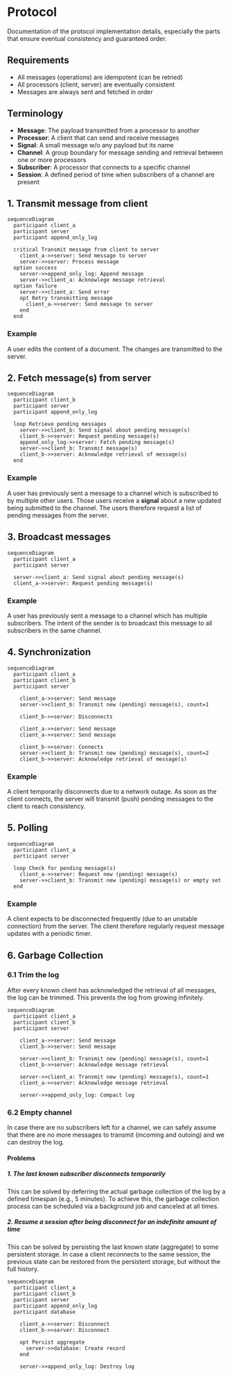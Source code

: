 # Protocol

Documentation of the protocol implementation details, especially the parts that
ensure eventual consistency and guaranteed order.

## Requirements

* All messages (operations) are idempotent (can be retried)
* All processors (client, server) are eventually consistent
* Messages are always sent and fetched in order

## Terminology

* **Message**: The payload transmitted from a processor to another
* **Processor**: A client that can send and receive messages
* **Signal**: A small message w/o any payload but its name
* **Channel**: A group boundary for message sending and retrieval between one or more processors
* **Subscriber**: A processor that connects to a specific channel
* **Session**: A defined period of time when subscribers of a channel are present

## 1. Transmit message from client

```mermaid
sequenceDiagram
  participant client_a
  participant server
  participant append_only_log

  critical Transmit message from client to server
    client_a->>server: Send message to server
    server->>server: Process message
  option success
    server->>append_only_log: Append message
    server->>client_a: Acknowlege message retrieval
  option failure
    server->>client_a: Send error
    opt Retry transmitting message
      client_a->>server: Send message to server
    end
  end
```

### Example

A user edits the content of a document. The changes are transmitted to the
server.

## 2. Fetch message(s) from server

```mermaid
sequenceDiagram
  participant client_b
  participant server
  participant append_only_log

  loop Retrieve pending messages
    server->>client_b: Send signal about pending message(s)
    client_b->>server: Request pending message(s)
    append_only_log->>server: Fetch pending message(s)
    server->>client_b: Transmit message(s)
    client_b->>server: Acknowledge retrieval of message(s)
  end
```

### Example

A user has previously sent a message to a channel which is subscribed to by
multiple other users. Those users receive a **signal** about a new updated being
submitted to the channel. The users therefore request a list of pending
messages from the server.

## 3. Broadcast messages

```mermaid
sequenceDiagram
  participant client_a
  participant server

  server->>client_a: Send signal about pending message(s)
  client_a->>server: Request pending message(s)
```

### Example

A user has previously sent a message to a channel which has multiple
subscribers. The intent of the sender is to broadcast this message to all
subscribers in the same channel.

## 4. Synchronization

```mermaid
sequenceDiagram
  participant client_a
  participant client_b
  participant server

    client_a->>server: Send message
    server->>client_b: Transmit new (pending) message(s), count=1

    client_b->>server: Disconnects

    client_a->>server: Send message
    client_a->>server: Send message

    client_b->>server: Connects
    server->>client_b: Transmit new (pending) message(s), count=2
    client_b->>server: Acknowledge retrieval of message(s)
```

### Example

A client temporarily disconnects due to a network outage. As soon as the
client connects, the server will transmit (push) pending messages to the client
to reach consistency.

## 5. Polling

```mermaid
sequenceDiagram
  participant client_a
  participant server

  loop Check for pending message(s)
    client_a->>server: Request new (pending) message(s)
    server->>client_b: Transmit new (pending) message(s) or empty set
  end
```

### Example

A client expects to be disconnected frequently (due to an unstable connection)
from the server. The client therefore regularly request message updates with a
periodic timer.

## 6. Garbage Collection


### 6.1 Trim the log

After every known client has acknowledged the retrieval of all messages, the log
can be trimmed. This prevents the log from growing infinitely.

```mermaid
sequenceDiagram
  participant client_a
  participant client_b
  participant server

    client_a->>server: Send message
    client_b->>server: Send message

    server->>client_b: Transmit new (pending) message(s), count=1
    client_b->>server: Acknowledge message retrieval

    server->>client_a: Transmit new (pending) message(s), count=1
    client_a->>server: Acknowledge message retrieval

    server->>append_only_log: Compact log
```

### 6.2 Empty channel

In case there are no subscribers left for a channel, we can safely assume that
there are no more messages to transmit (incoming and outoing) and we can destroy
the log.

#### Problems

##### 1. The last known subscriber disconnects temporarily

This can be solved by deferring the actual garbage collection of the log by a
defined timespan (e.g., 5 minutes). To achieve this, the garbage collection
process can be scheduled via a background job and canceled at all times.

##### 2. Resume a session after being disconnect for an indefinite amount of time

This can be solved by persisting the last known state (aggregate) to some
persistent storage. In case a client reconnects to the same session, the
previous state can be restored from the persistent storage, but without the
full history.

```mermaid
sequenceDiagram
  participant client_a
  participant client_b
  participant server
  participant append_only_log
  participant database

    client_a->>server: Disconnect
    client_b->>server: Disconnect

    opt Persist aggregate
      server->>database: Create record
    end

    server->>append_only_log: Destroy log
```
